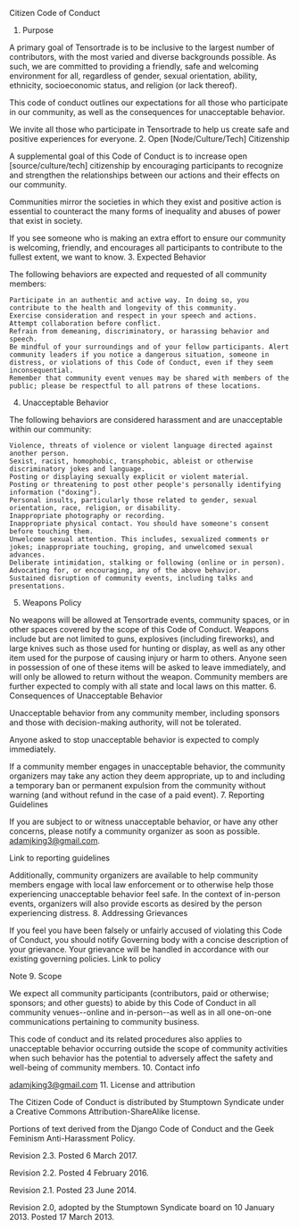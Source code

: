 
Citizen Code of Conduct
1. Purpose

A primary goal of Tensortrade is to be inclusive to the largest number of contributors, with the most varied and diverse backgrounds possible. As such, we are committed to providing a friendly, safe and welcoming environment for all, regardless of gender, sexual orientation, ability, ethnicity, socioeconomic status, and religion (or lack thereof).

This code of conduct outlines our expectations for all those who participate in our community, as well as the consequences for unacceptable behavior.

We invite all those who participate in Tensortrade to help us create safe and positive experiences for everyone.
2. Open [Node/Culture/Tech] Citizenship

A supplemental goal of this Code of Conduct is to increase open [source/culture/tech] citizenship by encouraging participants to recognize and strengthen the relationships between our actions and their effects on our community.

Communities mirror the societies in which they exist and positive action is essential to counteract the many forms of inequality and abuses of power that exist in society.

If you see someone who is making an extra effort to ensure our community is welcoming, friendly, and encourages all participants to contribute to the fullest extent, we want to know.
3. Expected Behavior

The following behaviors are expected and requested of all community members:

    Participate in an authentic and active way. In doing so, you contribute to the health and longevity of this community.
    Exercise consideration and respect in your speech and actions.
    Attempt collaboration before conflict.
    Refrain from demeaning, discriminatory, or harassing behavior and speech.
    Be mindful of your surroundings and of your fellow participants. Alert community leaders if you notice a dangerous situation, someone in distress, or violations of this Code of Conduct, even if they seem inconsequential.
    Remember that community event venues may be shared with members of the public; please be respectful to all patrons of these locations.

4. Unacceptable Behavior

The following behaviors are considered harassment and are unacceptable within our community:

    Violence, threats of violence or violent language directed against another person.
    Sexist, racist, homophobic, transphobic, ableist or otherwise discriminatory jokes and language.
    Posting or displaying sexually explicit or violent material.
    Posting or threatening to post other people's personally identifying information ("doxing").
    Personal insults, particularly those related to gender, sexual orientation, race, religion, or disability.
    Inappropriate photography or recording.
    Inappropriate physical contact. You should have someone's consent before touching them.
    Unwelcome sexual attention. This includes, sexualized comments or jokes; inappropriate touching, groping, and unwelcomed sexual advances.
    Deliberate intimidation, stalking or following (online or in person).
    Advocating for, or encouraging, any of the above behavior.
    Sustained disruption of community events, including talks and presentations.

5. Weapons Policy

No weapons will be allowed at Tensortrade events, community spaces, or in other spaces covered by the scope of this Code of Conduct. Weapons include but are not limited to guns, explosives (including fireworks), and large knives such as those used for hunting or display, as well as any other item used for the purpose of causing injury or harm to others. Anyone seen in possession of one of these items will be asked to leave immediately, and will only be allowed to return without the weapon. Community members are further expected to comply with all state and local laws on this matter.
6. Consequences of Unacceptable Behavior

Unacceptable behavior from any community member, including sponsors and those with decision-making authority, will not be tolerated.

Anyone asked to stop unacceptable behavior is expected to comply immediately.

If a community member engages in unacceptable behavior, the community organizers may take any action they deem appropriate, up to and including a temporary ban or permanent expulsion from the community without warning (and without refund in the case of a paid event).
7. Reporting Guidelines

If you are subject to or witness unacceptable behavior, or have any other concerns, please notify a community organizer as soon as possible. adamjking3@gmail.com.

Link to reporting guidelines

Additionally, community organizers are available to help community members engage with local law enforcement or to otherwise help those experiencing unacceptable behavior feel safe. In the context of in-person events, organizers will also provide escorts as desired by the person experiencing distress.
8. Addressing Grievances

If you feel you have been falsely or unfairly accused of violating this Code of Conduct, you should notify Governing body with a concise description of your grievance. Your grievance will be handled in accordance with our existing governing policies. Link to policy

Note
9. Scope

We expect all community participants (contributors, paid or otherwise; sponsors; and other guests) to abide by this Code of Conduct in all community venues--online and in-person--as well as in all one-on-one communications pertaining to community business.

This code of conduct and its related procedures also applies to unacceptable behavior occurring outside the scope of community activities when such behavior has the potential to adversely affect the safety and well-being of community members.
10. Contact info

adamjking3@gmail.com
11. License and attribution

The Citizen Code of Conduct is distributed by Stumptown Syndicate under a Creative Commons Attribution-ShareAlike license.

Portions of text derived from the Django Code of Conduct and the Geek Feminism Anti-Harassment Policy.

Revision 2.3. Posted 6 March 2017.

Revision 2.2. Posted 4 February 2016.

Revision 2.1. Posted 23 June 2014.

Revision 2.0, adopted by the Stumptown Syndicate board on 10 January 2013. Posted 17 March 2013.
